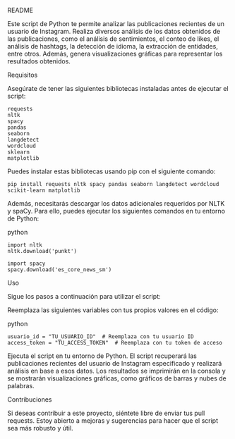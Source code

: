 README

Este script de Python te permite analizar las publicaciones recientes de un usuario de Instagram. Realiza diversos análisis de los datos obtenidos de las publicaciones, como el análisis de sentimientos, el conteo de likes, el análisis de hashtags, la detección de idioma, la extracción de entidades, entre otros. Además, genera visualizaciones gráficas para representar los resultados obtenidos.

Requisitos

Asegúrate de tener las siguientes bibliotecas instaladas antes de ejecutar el script:

    requests
    nltk
    spacy
    pandas
    seaborn
    langdetect
    wordcloud
    sklearn
    matplotlib

Puedes instalar estas bibliotecas usando pip con el siguiente comando:

    pip install requests nltk spacy pandas seaborn langdetect wordcloud scikit-learn matplotlib

Además, necesitarás descargar los datos adicionales requeridos por NLTK y spaCy. Para ello, puedes ejecutar los siguientes comandos en tu entorno de Python:

python

    import nltk
    nltk.download('punkt')

    import spacy
    spacy.download('es_core_news_sm')

Uso

Sigue los pasos a continuación para utilizar el script:

Reemplaza las siguientes variables con tus propios valores en el código:

python

    usuario_id = "TU_USUARIO_ID"  # Reemplaza con tu usuario ID
    access_token = "TU_ACCESS_TOKEN"  # Reemplaza con tu token de acceso

Ejecuta el script en tu entorno de Python.
El script recuperará las publicaciones recientes del usuario de Instagram especificado y realizará análisis en base a esos datos.
Los resultados se imprimirán en la consola y se mostrarán visualizaciones gráficas, como gráficos de barras y nubes de palabras.

Contribuciones

Si deseas contribuir a este proyecto, siéntete libre de enviar tus pull requests. Estoy abierto a mejoras y sugerencias para hacer que el script sea más robusto y útil.
